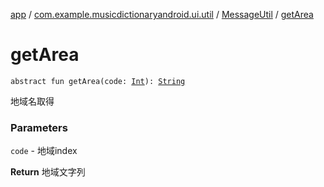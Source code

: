[app](../../index.md) / [com.example.musicdictionaryandroid.ui.util](../index.md) / [MessageUtil](index.md) / [getArea](./get-area.md)

# getArea

`abstract fun getArea(code: `[`Int`](https://kotlinlang.org/api/latest/jvm/stdlib/kotlin/-int/index.html)`): `[`String`](https://kotlinlang.org/api/latest/jvm/stdlib/kotlin/-string/index.html)

地域名取得

### Parameters

`code` - 地域index

**Return**
地域文字列

